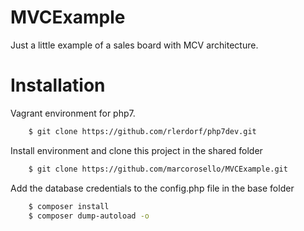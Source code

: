 # MVCExample
Just a little example of a sales board with MCV architecture.

# Installation
Vagrant environment for php7.
```sh
    $ git clone https://github.com/rlerdorf/php7dev.git
```
Install environment and clone this project in the shared folder
```sh
    $ git clone https://github.com/marcorosello/MVCExample.git
```
Add the database credentials to the config.php file in the base folder
```sh
    $ composer install
    $ composer dump-autoload -o
```
